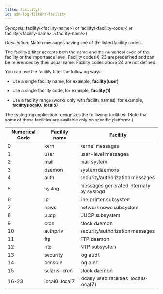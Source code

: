 ```yaml
---
title: facility()
id: adm-log-filters-facility
---
```


*Synopsis:* facility(\<facility-name\>) or facility(\<facility-code\>) or facility(\<facility-name\>..\<facility-name\>)

*Description:* Match messages having one of the listed facility codes.

The facility() filter accepts both the name and the numerical code of
the facility or the importance level. Facility codes 0-23 are predefined
and can be referenced by their usual name. Facility codes above 24 are
not defined.

You can use the facility filter the following ways:

- Use a single facility name, for example, **facility(user)**

- Use a single facility code, for example, **facility(1)**

- Use a facility range (works only with facility names), for example,
    **facility(local0..local5)**

The syslog-ng application recognizes the following facilities: (Note
that some of these facilities are available only on specific platforms.)

| Numerical Code  |Facility name   |Facility|
| ----------------|----------------|------------|
| 0               |kern            |kernel messages|
| 1               |user            |user-level messages|
| 2               |mail            |mail system|
| 3               |daemon          |system daemons|
| 4               |auth            |security/authorization messages|
| 5               |syslog          |messages generated internally by syslogd|
| 6               |lpr             |line printer subsystem|
| 7               |news            |network news subsystem|
| 8               |uucp            |UUCP subsystem|
| 9               |cron            |clock daemon|
| 10              |authpriv        |security/authorization messages|
| 11              |ftp             |FTP daemon|
| 12              |ntp             |NTP subsystem|
| 13              |security        |log audit|
| 14              |console         |log alert|
| 15              |solaris-cron    |clock daemon|
| 16-23           |local0..local7  |locally used facilities (local0-local7)|
